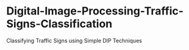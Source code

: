 # Digital-Image-Processing-Traffic-Signs-Classification
Classifying Traffic Signs using Simple DIP Techniques
